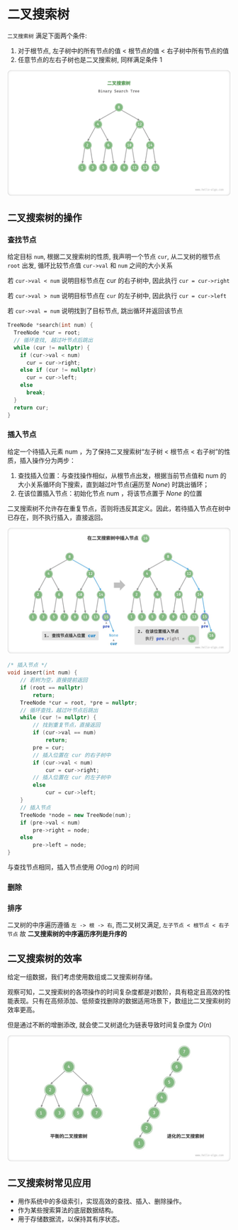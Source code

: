 # 二叉搜索树

`二叉搜索树` 满足下面两个条件:

1. 对于根节点, 左子树中的所有节点的值 < 根节点的值 < 右子树中所有节点的值
2. 任意节点的左右子树也是二叉搜索树, 同样满足条件 1

![二叉搜索树](https://raw.githubusercontent.com/harisonkhlil/oss/main/uPic/giEhwm.png)

## 二叉搜索树的操作

### 查找节点

给定目标 `num`, 根据二叉搜索树的性质, 我声明一个节点 `cur`, 从二叉树的根节点 `root` 出发, 循环比较节点值 `cur->val` 和 `num` 之间的大小关系

若 `cur->val < num` 说明目标节点在 cur 的右子树中, 因此执行 `cur = cur->right`

若 `cur->val > num` 说明目标节点在 `cur` 的左子树中, 因此执行 `cur = cur->left`

若 `cur->val = num` 说明找到了目标节点, 跳出循环并返回该节点

```cpp
TreeNode *search(int num) {
  TreeNode *cur = root;
  // 循环查找, 越过叶节点后跳出
  while (cur != nullptr) {
    if (cur->val < num)
      cur = cur->right;
    else if (cur != nullptr)
      cur = cur->left;
    else
      break;
  }
  return cur;
}
```

### 插入节点

给定一个待插入元素 num ，为了保持二叉搜索树“左子树 < 根节点 < 右子树”的性质，插入操作分为两步：

1. 查找插入位置：与查找操作相似，从根节点出发，根据当前节点值和 num 的大小关系循环向下搜索，直到越过叶节点(遍历至 $None$) 时跳出循环；
2. 在该位置插入节点：初始化节点 num ，将该节点置于 $None$ 的位置

二叉搜索树不允许存在重复节点，否则将违反其定义。因此，若待插入节点在树中已存在，则不执行插入，直接返回。

![插入节点](https://raw.githubusercontent.com/harisonkhlil/oss/main/uPic/1VJR29.jpg)

```cpp
/* 插入节点 */
void insert(int num) {
    // 若树为空，直接提前返回
    if (root == nullptr)
        return;
    TreeNode *cur = root, *pre = nullptr;
    // 循环查找，越过叶节点后跳出
    while (cur != nullptr) {
        // 找到重复节点，直接返回
        if (cur->val == num)
            return;
        pre = cur;
        // 插入位置在 cur 的右子树中
        if (cur->val < num)
            cur = cur->right;
        // 插入位置在 cur 的左子树中
        else
            cur = cur->left;
    }
    // 插入节点
    TreeNode *node = new TreeNode(num);
    if (pre->val < num)
        pre->right = node;
    else
        pre->left = node;
}
```

与查找节点相同，插入节点使用 $O(\log{n})$ 的时间

### 删除


### 排序

二叉树的中序遍历遵循 `左 -> 根 -> 右`, 而二叉树又满足, `左子节点 < 根节点 < 右子节点` 故 **二叉搜索树的中序遍历序列是升序的**


## 二叉搜索树的效率

给定一组数据，我们考虑使用数组或二叉搜索树存储。

观察可知，二叉搜索树的各项操作的时间复杂度都是对数阶，具有稳定且高效的性能表现。只有在高频添加、低频查找删除的数据适用场景下，数组比二叉搜索树的效率更高。

但是通过不断的增删添改, 就会使二叉树退化为链表导致时间复杂度为 $O(n)$

![](https://raw.githubusercontent.com/harisonkhlil/oss/main/uPic/I109vJ.jpg)

## 二叉搜索树常见应用

- 用作系统中的多级索引，实现高效的查找、插入、删除操作。
- 作为某些搜索算法的底层数据结构。
- 用于存储数据流，以保持其有序状态。